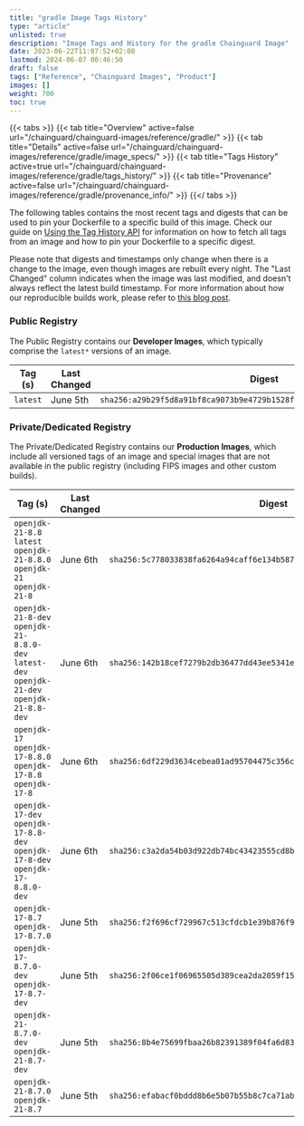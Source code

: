 ```yaml
---
title: "gradle Image Tags History"
type: "article"
unlisted: true
description: "Image Tags and History for the gradle Chainguard Image"
date: 2023-06-22T11:07:52+02:00
lastmod: 2024-06-07 00:46:50
draft: false
tags: ["Reference", "Chainguard Images", "Product"]
images: []
weight: 700
toc: true
---
```


{{< tabs >}}
{{< tab title="Overview" active=false url="/chainguard/chainguard-images/reference/gradle/" >}}
{{< tab title="Details" active=false url="/chainguard/chainguard-images/reference/gradle/image_specs/" >}}
{{< tab title="Tags History" active=true url="/chainguard/chainguard-images/reference/gradle/tags_history/" >}}
{{< tab title="Provenance" active=false url="/chainguard/chainguard-images/reference/gradle/provenance_info/" >}}
{{</ tabs >}}

The following tables contains the most recent tags and digests that can be used to pin your Dockerfile to a specific build of this image. Check our guide on [Using the Tag History API](/chainguard/chainguard-images/using-the-tag-history-api/) for information on how to fetch all tags from an image and how to pin your Dockerfile to a specific digest.

Please note that digests and timestamps only change when there is a change to the image, even though images are rebuilt every night. The "Last Changed" column indicates when the image was last modified, and doesn't always reflect the latest build timestamp. For more information about how our reproducible builds work, please refer to [this blog post](https://www.chainguard.dev/unchained/reproducing-chainguards-reproducible-image-builds).

### Public Registry
The Public Registry contains our **Developer Images**, which typically comprise the `latest*` versions of an image.

| Tag (s)   | Last Changed | Digest                                                                    |
|-----------|--------------|---------------------------------------------------------------------------|
|  `latest` | June 5th     | `sha256:a29b29f5d8a91bf8ca9073b9e4729b1528f081fd75744a95c1487e2a0ba49dd5` |


### Private/Dedicated Registry
The Private/Dedicated Registry contains our **Production Images**, which include all versioned tags of an image and special images that are not available in the public registry (including FIPS images and other custom builds).

| Tag (s)                                                                                       | Last Changed | Digest                                                                    |
|-----------------------------------------------------------------------------------------------|--------------|---------------------------------------------------------------------------|
|  `openjdk-21-8.8` `latest` `openjdk-21-8.8.0` `openjdk-21` `openjdk-21-8`                     | June 6th     | `sha256:5c778033838fa6264a94caff6e134b5870f64be7d1dcca48243fa3bbf006174d` |
|  `openjdk-21-8-dev` `openjdk-21-8.8.0-dev` `latest-dev` `openjdk-21-dev` `openjdk-21-8.8-dev` | June 6th     | `sha256:142b18cef7279b2db36477dd43ee5341e7cc3a3045f47671f33ab463dfc8be84` |
|  `openjdk-17` `openjdk-17-8.8.0` `openjdk-17-8.8` `openjdk-17-8`                              | June 6th     | `sha256:6df229d3634cebea01ad95704475c356c1dde0948f36a1431be8878e8e3cd8dc` |
|  `openjdk-17-dev` `openjdk-17-8.8-dev` `openjdk-17-8-dev` `openjdk-17-8.8.0-dev`              | June 6th     | `sha256:c3a2da54b03d922db74bc43423555cd8bc1c431f0719cb36811ac7d3bf0d0e05` |
|  `openjdk-17-8.7` `openjdk-17-8.7.0`                                                          | June 5th     | `sha256:f2f696cf729967c513cfdcb1e39b876f96505d892a7cae5aa424872e84bc4237` |
|  `openjdk-17-8.7.0-dev` `openjdk-17-8.7-dev`                                                  | June 5th     | `sha256:2f06ce1f06965505d389cea2da2059f15f8dc5003a6b3a3a812f9b7cf64a9e51` |
|  `openjdk-21-8.7.0-dev` `openjdk-21-8.7-dev`                                                  | June 5th     | `sha256:8b4e75699fbaa26b82391389f04fa6d833d1715773ba5e97242ec0b86fd54960` |
|  `openjdk-21-8.7.0` `openjdk-21-8.7`                                                          | June 5th     | `sha256:efabacf0bddd8b6e5b07b55b8c7ca71abf660437e88d40009c7dcf3a66f5fc55` |

